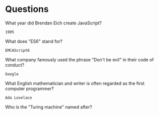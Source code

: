 # Questions

What year did Brendan Eich create JavaScript?

```
1995
```

What does "ES6" stand for?

```
EMCAScript6
```

What company famously used the phrase "Don't be evil" in their code of conduct?

```
Google
```

What English mathematician and writer is often regarded as the first computer programmer?

```
Ada Lovelace
```

Who is the "Turing machine" named after?

```

```
